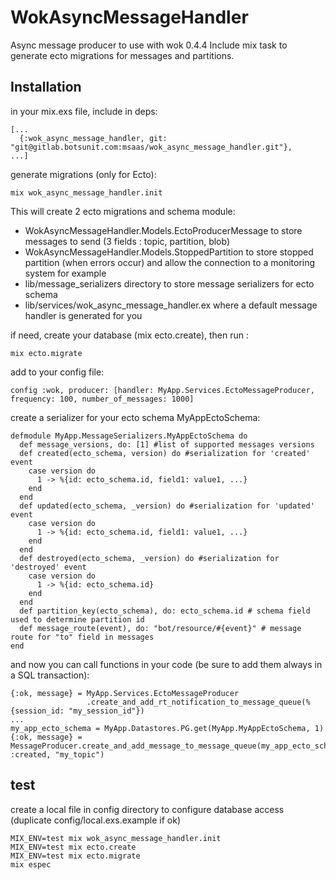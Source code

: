 # WokAsyncMessageHandler

Async message producer to use with wok 0.4.4
Include mix task to generate ecto migrations for messages and partitions.

## Installation

in your mix.exs file, include in deps:
```
[...
  {:wok_async_message_handler, git: "git@gitlab.botsunit.com:msaas/wok_async_message_handler.git"},
...]
```

generate migrations (only for Ecto):
```
mix wok_async_message_handler.init
```
This will create 2 ecto migrations and schema module:
- WokAsyncMessageHandler.Models.EctoProducerMessage to store messages to send (3 fields : topic, partition, blob)
- WokAsyncMessageHandler.Models.StoppedPartition to store stopped partition (when errors occur) and allow the connection to a monitoring system for example
- lib/message_serializers directory to store message serializers for ecto schema
- lib/services/wok_async_message_handler.ex where a default message handler is generated for you

if need, create your database (mix ecto.create), then run :
```
mix ecto.migrate
```

add to your config file:
```
config :wok, producer: [handler: MyApp.Services.EctoMessageProducer, frequency: 100, number_of_messages: 1000]
```

create a serializer for your ecto schema MyAppEctoSchema:
```
defmodule MyApp.MessageSerializers.MyAppEctoSchema do
  def message_versions, do: [1] #list of supported messages versions
  def created(ecto_schema, version) do #serialization for 'created' event
    case version do
      1 -> %{id: ecto_schema.id, field1: value1, ...}
    end
  end
  def updated(ecto_schema, _version) do #serialization for 'updated' event
    case version do
      1 -> %{id: ecto_schema.id, field1: value1, ...}
    end
  end
  def destroyed(ecto_schema, _version) do #serialization for 'destroyed' event
    case version do
      1 -> %{id: ecto_schema.id}
    end
  end
  def partition_key(ecto_schema), do: ecto_schema.id # schema field used to determine partition id
  def message_route(event), do: "bot/resource/#{event}" # message route for "to" field in messages
end
```

and now you can call functions in your code (be sure to add them always in a SQL transaction):
```
{:ok, message} = MyApp.Services.EctoMessageProducer
                 .create_and_add_rt_notification_to_message_queue(%{session_id: "my_session_id"})
...
my_app_ecto_schema = MyApp.Datastores.PG.get(MyApp.MyAppEctoSchema, 1)
{:ok, message} = MessageProducer.create_and_add_message_to_message_queue(my_app_ecto_schema, :created, "my_topic")
```

## test

create a local file in config directory to configure database access (duplicate config/local.exs.example if ok)
```
MIX_ENV=test mix wok_async_message_handler.init
MIX_ENV=test mix ecto.create
MIX_ENV=test mix ecto.migrate
mix espec
```
